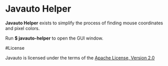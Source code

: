 # Javauto Helper

**Javauto Helper** exists to simplify the process of finding mouse coordinates and pixel colors. 

 Run **$ javauto-helper** to open the GUI window.


#License

Javauto is licensed under the terms of the [Apache License, Version 2.0](http://www.apache.org/licenses/LICENSE-2.0.html)
